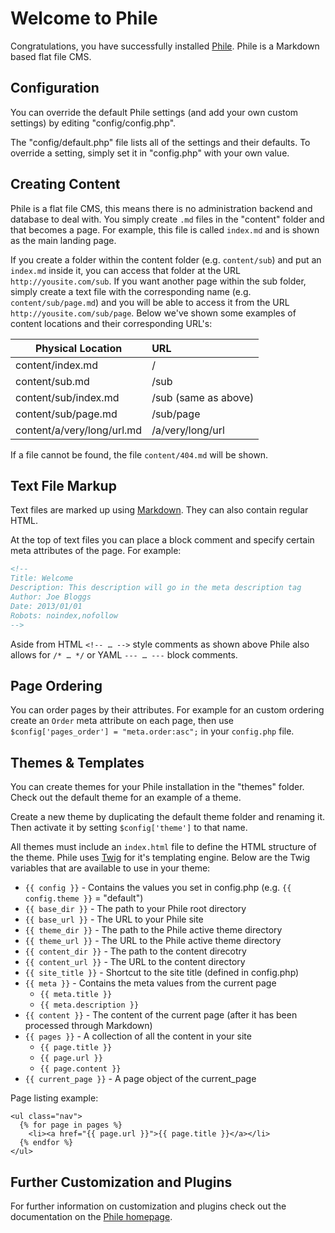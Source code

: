 <!--
Title: Welcome
Description: This description will go in the meta description tag
-->

# Welcome to Phile

Congratulations, you have successfully installed [Phile](https://github.com/PhileCMS/Phile). Phile is a Markdown based flat file CMS.

## Configuration

You can override the default Phile settings (and add your own custom settings) by editing  "config/config.php".

The "config/default.php" file lists all of the settings and their defaults. To override a setting, simply set it in "config.php" with your own value.

## Creating Content

Phile is a flat file CMS, this means there is no administration backend and database to deal with. You simply create `.md` files in the "content"
folder and that becomes a page. For example, this file is called `index.md` and is shown as the main landing page.

If you create a folder within the content folder (e.g. `content/sub`) and put an `index.md` inside it, you can access that folder at the URL
`http://yousite.com/sub`. If you want another page within the sub folder, simply create a text file with the corresponding name (e.g. `content/sub/page.md`)
and you will be able to access it from the URL `http://yousite.com/sub/page`. Below we've shown some examples of content locations and their corresponding URL's:

| Physical Location           | URL                   |
| --------------------------- |:----------------------|
| content/index.md            | /                     |
| content/sub.md              | /sub                  |
| content/sub/index.md        | /sub (same as above)  |
| content/sub/page.md         | /sub/page             |
| content/a/very/long/url.md  | /a/very/long/url      |

If a file cannot be found, the file `content/404.md` will be shown.

## Text File Markup

Text files are marked up using [Markdown](http://daringfireball.net/projects/markdown/syntax). They can also contain regular HTML.

At the top of text files you can place a block comment and specify certain meta attributes of the page. For example:

```markdown
<!--
Title: Welcome
Description: This description will go in the meta description tag
Author: Joe Bloggs
Date: 2013/01/01
Robots: noindex,nofollow
-->
```

Aside from HTML `<!-- … -->` style comments as shown above Phile also allows for `/* … */` or YAML `--- … ---` block comments.

## Page Ordering

You can order pages by their attributes. For example for an custom ordering create an `Order` meta attribute on each page, then use `$config['pages_order'] = "meta.order:asc";` in your `config.php` file.

## Themes & Templates

You can create themes for your Phile installation in the "themes" folder. Check out the default theme for an example of a theme.

Create a new theme by duplicating the default theme folder and renaming it. Then activate it by setting `$config['theme']` to that name.

All themes must include an `index.html` file to define the HTML structure of the theme. Phile uses [Twig](http://twig.sensiolabs.org/documentation) for it's templating engine. Below are the Twig variables that are available to use in your theme:

* `{{ config }}` - Contains the values you set in config.php (e.g. `{{ config.theme }}` = "default")
* `{{ base_dir }}` - The path to your Phile root directory
* `{{ base_url }}` - The URL to your Phile site
* `{{ theme_dir }}` - The path to the Phile active theme directory
* `{{ theme_url }}` - The URL to the Phile active theme directory
* `{{ content_dir }}` - The path to the content direcotry
* `{{ content_url }}` - The URL to the content directory
* `{{ site_title }}` - Shortcut to the site title (defined in config.php)
* `{{ meta }}` - Contains the meta values from the current page
  * `{{ meta.title }}`
  * `{{ meta.description }}`
* `{{ content }}` - The content of the current page (after it has been processed through Markdown)
* `{{ pages }}` - A collection of all the content in your site
  * `{{ page.title }}`
  * `{{ page.url }}`
  * `{{ page.content }}`
* `{{ current_page }}` - A page object of the current_page

Page listing example:

```twig
<ul class="nav">
  {% for page in pages %}
    <li><a href="{{ page.url }}">{{ page.title }}</a></li>
  {% endfor %}
</ul>
```

## Further Customization and Plugins

For further information on customization and plugins check out the documentation on the [Phile homepage][homepage]. 

[homepage]: https://philecms.github.io/